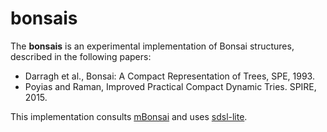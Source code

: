 # bonsais

The __bonsais__ is an experimental implementation of Bonsai structures, described in the following papers:

* Darragh et al., Bonsai: A Compact Representation of Trees, SPE, 1993.
* Poyias and Raman, Improved Practical Compact Dynamic Tries. SPIRE, 2015.

This implementation consults [mBonsai](https://github.com/Poyias/mBonsai) and uses [sdsl-lite](https://github.com/simongog/sdsl-lite).
